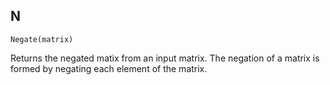 N
---
```
Negate(matrix)
```

Returns the negated matix from an input matrix. The negation of a matrix is formed by negating each element of the matrix.